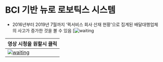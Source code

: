 # BCI 기반 뉴로 로보틱스 시스템

- 2016년부터 2019년 7월까지 ‘퀵서비스 회사 산재 현황'으로 집계된 배달대행업체의 사고가 증가한 것을 볼 수 있음
[![waiting](https://github.com/DunkHimYo/motorcycle-safety-helmet/blob/main/img/main_img.png)

| 영상 시청을 원할시 클릭 |
| ------ |
|[![waiting](https://github.com/DunkHimYo/motorcycle-safety-helmet/blob/main/img/main_img.png)](https://youtu.be/KndvLGN82pY)|
